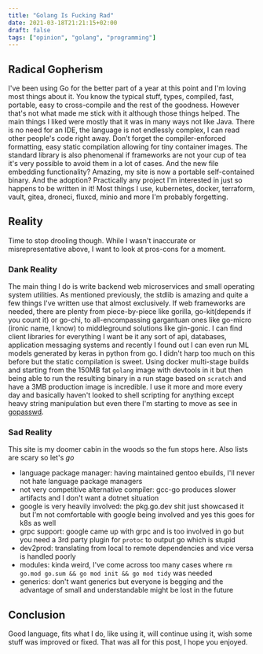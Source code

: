 ```yaml
---
title: "Golang Is Fucking Rad"
date: 2021-03-18T21:21:15+02:00
draft: false
tags: ["opinion", "golang", "programming"]
---
```


## Radical Gopherism
I've been using Go for the better part of a year at this point and I'm loving most things about it.
You know the typical stuff, types, compiled, fast, portable, easy to cross-compile and the rest of the goodness.
However that's not what made me stick with it although those things helped.
The main things I liked were mostly that it was in many ways not like Java.
There is no need for an IDE, the language is not endlessly complex, I can read other people's code right away.
Don't forget the compiler-enforced formatting, easy static compilation allowing for tiny container images.
The standard library is also phenomenal if frameworks are not your cup of tea it's very possible to avoid them in a lot of cases.
And the new file embedding functionality? Amazing, my site is now a portable self-contained binary.
And the adoption? Practically any project I'm interested in just so happens to be written in it!
Most things I use, kubernetes, docker, terraform, vault, gitea, droneci, fluxcd, minio and more I'm probably forgetting.

## Reality
Time to stop drooling though.
While I wasn't inaccurate or misrepresentative above, I want to look at pros-cons for a moment.

### Dank Reality
The main thing I do is write backend web microservices and small operating system utilities.
As mentioned previously, the stdlib is amazing and quite a few things I've written use that almost exclusively.
If web frameworks are needed, there are plenty from piece-by-piece like gorilla, go-kit(depends if you count it) or go-chi, to all-encompassing gargantuan ones like go-micro (ironic name, I know) to middleground solutions like gin-gonic.
I can find client libraries for everything I want be it any sort of api, databases, application messaging systems and recently I found out I can even run ML models generated by keras in python from go.
I didn't harp too much on this before but the static compilation is sweet.
Using docker multi-stage builds and starting from the 150MB fat `golang` image with devtools in it but then being able to run the resulting binary in a run stage based on `scratch` and have a 3MB production image is incredible.
I use it more and more every day and basically haven't looked to shell scripting for anything except heavy string manipulation but even there I'm starting to move as see in [gopasswd](https://git.distro.watch/inherently/gopasswd).

### Sad Reality
This site is my doomer cabin in the woods so the fun stops here.
Also lists are scary so let's *go*
- language package manager: having maintained gentoo ebuilds, I'll never not hate language package managers
- not very competitive alternative compiler: gcc-go produces slower artifacts and I don't want a dotnet situation
- google is very heavily involved: the pkg.go.dev shit just showcased it but I'm not comfortable with google being involved and yes this goes for k8s as well
- grpc support: google came up with grpc and is too involved in go but you need a 3rd party plugin for `protoc` to output go which is stupid
- dev2prod: translating from local to remote dependencies and vice versa is handled poorly
- modules: kinda weird, I've come across too many cases where `rm go.mod go.sum && go mod init && go mod tidy` was needed
- generics: don't want generics but everyone is begging and the advantage of small and understandable might be lost in the future


## Conclusion
Good language, fits what I do, like using it, will continue using it, wish some stuff was improved or fixed.
That was all for this post, I hope you enjoyed.
